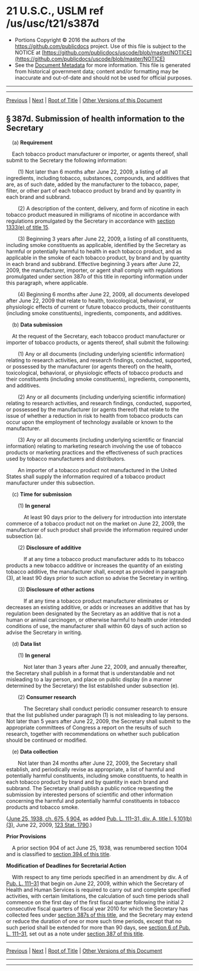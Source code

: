 ---
---

# 21 U.S.C., USLM ref /us/usc/t21/s387d

* Portions Copyright © 2016 the authors of the https://github.com/publicdocs project.
  Use of this file is subject to the NOTICE at [https://github.com/publicdocs/uscode/blob/master/NOTICE](https://github.com/publicdocs/uscode/blob/master/NOTICE)
* See the [Document Metadata](././../../../../..//README.md) for more information.
  This file is generated from historical government data; content and/or formatting may be inaccurate and out-of-date and should not be used for official purposes.

----------
----------

[Previous](./../../../../..//us/usc/t21/ch9/schIX/m__us_usc_t21_s387c.md) | [Next](./../../../../..//us/usc/t21/ch9/schIX/m__us_usc_t21_s387e.md) | [Root of Title](./../../../../../) | [Other Versions of this Document](https://publicdocs.github.io/go/links?ns=uslm&ref=%2Fus%2Fusc%2Ft21%2Fs387d)

## § 387d. Submission of health information to the Secretary

    (a) __Requirement__ 

    Each tobacco product manufacturer or importer, or agents thereof, shall submit to the Secretary the following information:

        (1) Not later than 6 months after June 22, 2009, a listing of all ingredients, including tobacco, substances, compounds, and additives that are, as of such date, added by the manufacturer to the tobacco, paper, filter, or other part of each tobacco product by brand and by quantity in each brand and subbrand.

        (2) A description of the content, delivery, and form of nicotine in each tobacco product measured in milligrams of nicotine in accordance with regulations promulgated by the Secretary in accordance with [section 1333(e) of title 15][/us/usc/t15/s1333/e].

        (3) Beginning 3 years after June 22, 2009, a listing of all constituents, including smoke constituents as applicable, identified by the Secretary as harmful or potentially harmful to health in each tobacco product, and as applicable in the smoke of each tobacco product, by brand and by quantity in each brand and subbrand. Effective beginning 3 years after June 22, 2009, the manufacturer, importer, or agent shall comply with regulations promulgated under section 387o of this title in reporting information under this paragraph, where applicable.

        (4) Beginning 6 months after June 22, 2009, all documents developed after June 22, 2009 that relate to health, toxicological, behavioral, or physiologic effects of current or future tobacco products, their constituents (including smoke constituents), ingredients, components, and additives.

    (b) __Data submission__ 

    At the request of the Secretary, each tobacco product manufacturer or importer of tobacco products, or agents thereof, shall submit the following:

        (1) Any or all documents (including underlying scientific information) relating to research activities, and research findings, conducted, supported, or possessed by the manufacturer (or agents thereof) on the health, toxicological, behavioral, or physiologic effects of tobacco products and their constituents (including smoke constituents), ingredients, components, and additives.

        (2) Any or all documents (including underlying scientific information) relating to research activities, and research findings, conducted, supported, or possessed by the manufacturer (or agents thereof) that relate to the issue of whether a reduction in risk to health from tobacco products can occur upon the employment of technology available or known to the manufacturer.

        (3) Any or all documents (including underlying scientific or financial information) relating to marketing research involving the use of tobacco products or marketing practices and the effectiveness of such practices used by tobacco manufacturers and distributors.

        An importer of a tobacco product not manufactured in the United States shall supply the information required of a tobacco product manufacturer under this subsection.

    (c) __Time for submission__ 

        (1) __In general__ 

            At least 90 days prior to the delivery for introduction into interstate commerce of a tobacco product not on the market on June 22, 2009, the manufacturer of such product shall provide the information required under subsection (a).

        (2) __Disclosure of additive__ 

            If at any time a tobacco product manufacturer adds to its tobacco products a new tobacco additive or increases the quantity of an existing tobacco additive, the manufacturer shall, except as provided in paragraph (3), at least 90 days prior to such action so advise the Secretary in writing.

        (3) __Disclosure of other actions__ 

            If at any time a tobacco product manufacturer eliminates or decreases an existing additive, or adds or increases an additive that has by regulation been designated by the Secretary as an additive that is not a human or animal carcinogen, or otherwise harmful to health under intended conditions of use, the manufacturer shall within 60 days of such action so advise the Secretary in writing.

    (d) __Data list__ 

        (1) __In general__ 

            Not later than 3 years after June 22, 2009, and annually thereafter, the Secretary shall publish in a format that is understandable and not misleading to a lay person, and place on public display (in a manner determined by the Secretary) the list established under subsection (e).

        (2) __Consumer research__ 

            The Secretary shall conduct periodic consumer research to ensure that the list published under paragraph (1) is not misleading to lay persons. Not later than 5 years after June 22, 2009, the Secretary shall submit to the appropriate committees of Congress a report on the results of such research, together with recommendations on whether such publication should be continued or modified.

    (e) __Data collection__ 

        Not later than 24 months after June 22, 2009, the Secretary shall establish, and periodically revise as appropriate, a list of harmful and potentially harmful constituents, including smoke constituents, to health in each tobacco product by brand and by quantity in each brand and subbrand. The Secretary shall publish a public notice requesting the submission by interested persons of scientific and other information concerning the harmful and potentially harmful constituents in tobacco products and tobacco smoke.

([June 25, 1938, ch. 675, § 904][/us/act/1938-06-25/ch675/s904], as added [Pub. L. 111–31, div. A, title I, § 101(b)(3)][/us/pl/111/31/s101/b/3], June 22, 2009, [123 Stat. 1790][/us/stat/123/1790].)

 __Prior Provisions__ 

    A prior section 904 of act June 25, 1938, was renumbered section 1004 and is classified to [section 394 of this title][/us/usc/t21/s394].

 __Modification of Deadlines for Secretarial Action__ 

    With respect to any time periods specified in an amendment by div. A of [Pub. L. 111–31][/us/pl/111/31] that begin on June 22, 2009, within which the Secretary of Health and Human Services is required to carry out and complete specified activities, with certain limitations, the calculation of such time periods shall commence on the first day of the first fiscal quarter following the initial 2 consecutive fiscal quarters of fiscal year 2010 for which the Secretary has collected fees under [section 387s of this title][/us/usc/t21/s387s], and the Secretary may extend or reduce the duration of one or more such time periods, except that no such period shall be extended for more than 90 days, see [section 6 of Pub. L. 111–31][/us/pl/111/31/s6], set out as a note under [section 387 of this title][/us/usc/t21/s387].

----------

[Previous](./../../../../..//us/usc/t21/ch9/schIX/m__us_usc_t21_s387c.md) | [Next](./../../../../..//us/usc/t21/ch9/schIX/m__us_usc_t21_s387e.md) | [Root of Title](./../../../../../) | [Other Versions of this Document](https://publicdocs.github.io/go/links?ns=uslm&ref=%2Fus%2Fusc%2Ft21%2Fs387d)

----------
----------

[/us/usc/t15/s1333/e]: https://publicdocs.github.io/go/links?ns=uslm&ref=%2Fus%2Fusc%2Ft15%2Fs1333%2Fe
[/us/act/1938-06-25/ch675/s904]: https://publicdocs.github.io/go/links?ns=uslm&ref=%2Fus%2Fact%2F1938-06-25%2Fch675%2Fs904
[/us/pl/111/31/s101/b/3]: https://publicdocs.github.io/go/links?ns=uslm&ref=%2Fus%2Fpl%2F111%2F31%2Fs101%2Fb%2F3
[/us/stat/123/1790]: https://publicdocs.github.io/go/links?ns=uslm&ref=%2Fus%2Fstat%2F123%2F1790
[/us/usc/t21/s394]: https://publicdocs.github.io/go/links?ns=uslm&ref=%2Fus%2Fusc%2Ft21%2Fs394
[/us/pl/111/31]: https://publicdocs.github.io/go/links?ns=uslm&ref=%2Fus%2Fpl%2F111%2F31
[/us/usc/t21/s387s]: https://publicdocs.github.io/go/links?ns=uslm&ref=%2Fus%2Fusc%2Ft21%2Fs387s
[/us/pl/111/31/s6]: https://publicdocs.github.io/go/links?ns=uslm&ref=%2Fus%2Fpl%2F111%2F31%2Fs6
[/us/usc/t21/s387]: https://publicdocs.github.io/go/links?ns=uslm&ref=%2Fus%2Fusc%2Ft21%2Fs387


